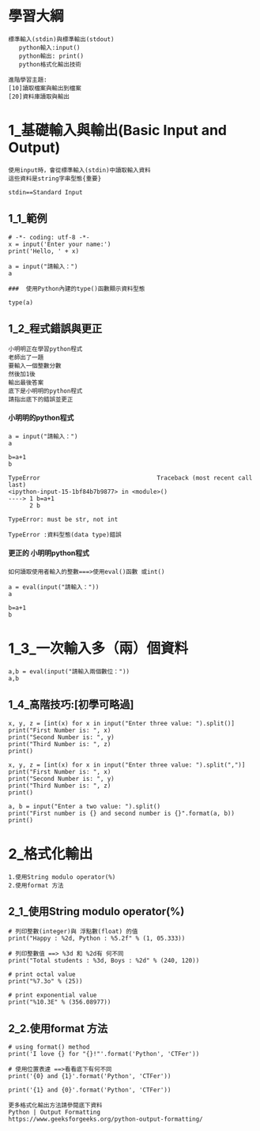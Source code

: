 # 學習大綱
```
標準輸入(stdin)與標準輸出(stdout)
   python輸入:input()
   python輸出: print()
   python格式化輸出技術
```
```
進階學習主題:
[10]讀取檔案與輸出到檔案
[20]資料庫讀取與輸出
```
# 1_基礎輸入與輸出(Basic Input and Output)
```
使用input時，會從標準輸入(stdin)中讀取輸入資料
這些資料是string字串型態{重要}

stdin==Standard Input
```
## 1_1_範例
```
# -*- coding: utf-8 -*-
x = input('Enter your name:')
print('Hello, ' + x)

a = input("請輸入：")
a

###  使用Python內建的type()函數顯示資料型態

type(a)
```

## 1_2_程式錯誤與更正
```
小明明正在學習python程式
老師出了一題
要輸入一個整數分數
然後加1後
輸出最後答案
底下是小明明的python程式
請指出底下的錯誤並更正
```
#### 小明明的python程式
```
a = input("請輸入：")
a
```
```
b=a+1
b
```
```
TypeError                                 Traceback (most recent call last)
<ipython-input-15-1bf84b7b9877> in <module>()
----> 1 b=a+1
      2 b

TypeError: must be str, not int
```
```
TypeError :資料型態(data type)錯誤
```
#### 更正的 小明明python程式
```
如何讀取使用者輸入的整數===>使用eval()函數 或int()
```
```
a = eval(input("請輸入："))
a

b=a+1
b
```
# 1_3_一次輸入多（兩）個資料
```
a,b = eval(input("請輸入兩個數位："))
a,b
```
## 1_4_高階技巧:[初學可略過]
```
x, y, z = [int(x) for x in input("Enter three value: ").split()] 
print("First Number is: ", x) 
print("Second Number is: ", y) 
print("Third Number is: ", z) 
print()

x, y, z = [int(x) for x in input("Enter three value: ").split(",")] 
print("First Number is: ", x) 
print("Second Number is: ", y) 
print("Third Number is: ", z) 
print()

a, b = input("Enter a two value: ").split() 
print("First number is {} and second number is {}".format(a, b)) 
print()
```
# 2_格式化輸出
```
1.使用String modulo operator(%)
2.使用format 方法
```

## 2_1_使用String modulo operator(%)
```
# 列印整數(integer)與 浮點數(float) 的值
print("Happy : %2d, Python : %5.2f" % (1, 05.333))
 
# 列印整數值 ==> %3d 和 %2d有 何不同
print("Total students : %3d, Boys : %2d" % (240, 120))
 
# print octal value
print("%7.3o" % (25))
 
# print exponential value
print("%10.3E" % (356.08977))
```

## 2_2.使用format 方法
```
# using format() method
print('I love {} for "{}!"'.format('Python', 'CTFer'))
 
# 使用位置表達 ==>看看底下有何不同
print('{0} and {1}'.format('Python', 'CTFer'))
 
print('{1} and {0}'.format('Python', 'CTFer'))
```
```
更多格式化輸出方法請參閱底下資料
Python | Output Formatting
https://www.geeksforgeeks.org/python-output-formatting/
```
